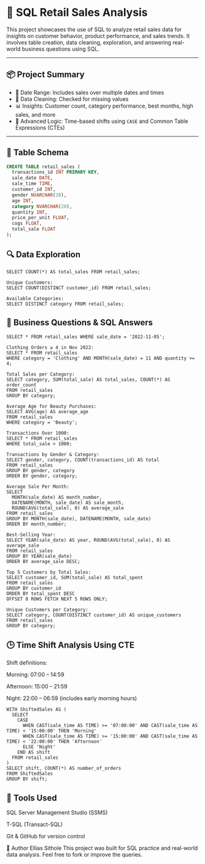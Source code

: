 # 🛒 SQL Retail Sales Analysis

This project showcases the use of SQL to analyze retail sales data for insights on customer behavior, product performance, and sales trends. It involves table creation, data cleaning, exploration, and answering real-world business questions using SQL.

---

## 📦 Project Summary

- 📅 Date Range: Includes sales over multiple dates and times
- 🧹 Data Cleaning: Checked for missing values
- 📊 Insights: Customer count, category performance, best months, high sales, and more
- 🧠 Advanced Logic: Time-based shifts using `CASE` and Common Table Expressions (CTEs)

---

## 🧱 Table Schema

```sql
CREATE TABLE retail_sales (
  transactions_id INT PRIMARY KEY,
  sale_date DATE,
  sale_time TIME,
  customer_id INT,
  gender NVARCHAR(20),
  age INT,
  category NVARCHAR(20),
  quantity INT,
  price_per_unit FLOAT,
  cogs FLOAT,
  total_sale FLOAT
);
```
## 🔍 Data Exploration

```Total Sales:
SELECT COUNT(*) AS total_sales FROM retail_sales;

Unique Customers:
SELECT COUNT(DISTINCT customer_id) FROM retail_sales;

Available Categories:
SELECT DISTINCT category FROM retail_sales;
```
## 💼 Business Questions & SQL Answers

```Sales on 2022-11-05:
SELECT * FROM retail_sales WHERE sale_date = '2022-11-05';

Clothing Orders ≥ 4 in Nov 2022:
SELECT * FROM retail_sales
WHERE category = 'Clothing' AND MONTH(sale_date) = 11 AND quantity >= 4;

Total Sales per Category:
SELECT category, SUM(total_sale) AS total_sales, COUNT(*) AS order_count
FROM retail_sales
GROUP BY category;

Average Age for Beauty Purchases:
SELECT AVG(age) AS average_age
FROM retail_sales
WHERE category = 'Beauty';

Transactions Over 1000:
SELECT * FROM retail_sales
WHERE total_sale > 1000;

Transactions by Gender & Category:
SELECT gender, category, COUNT(transactions_id) AS total
FROM retail_sales
GROUP BY gender, category
ORDER BY gender, category;

Average Sale Per Month:
SELECT 
  MONTH(sale_date) AS month_number,
  DATENAME(MONTH, sale_date) AS sale_month,
  ROUND(AVG(total_sale), 0) AS average_sale
FROM retail_sales
GROUP BY MONTH(sale_date), DATENAME(MONTH, sale_date)
ORDER BY month_number;

Best-Selling Year:
SELECT YEAR(sale_date) AS year, ROUND(AVG(total_sale), 0) AS average_sale
FROM retail_sales
GROUP BY YEAR(sale_date)
ORDER BY average_sale DESC;

Top 5 Customers by Total Sales:
SELECT customer_id, SUM(total_sale) AS total_spent
FROM retail_sales
GROUP BY customer_id
ORDER BY total_spent DESC
OFFSET 0 ROWS FETCH NEXT 5 ROWS ONLY;

Unique Customers per Category:
SELECT category, COUNT(DISTINCT customer_id) AS unique_customers
FROM retail_sales
GROUP BY category;
```
## 🕒 Time Shift Analysis Using CTE
Shift definitions:

Morning: 07:00 – 14:59

Afternoon: 15:00 – 21:59

Night: 22:00 – 06:59 (includes early morning hours)
```
WITH ShiftedSales AS (
  SELECT 
    CASE 
      WHEN CAST(sale_time AS TIME) >= '07:00:00' AND CAST(sale_time AS TIME) < '15:00:00' THEN 'Morning'
      WHEN CAST(sale_time AS TIME) >= '15:00:00' AND CAST(sale_time AS TIME) < '22:00:00' THEN 'Afternoon'
      ELSE 'Night'
    END AS shift
  FROM retail_sales
)
SELECT shift, COUNT(*) AS number_of_orders
FROM ShiftedSales
GROUP BY shift;
```
## 🧰 Tools Used
SQL Server Management Studio (SSMS)

T-SQL (Transact-SQL)

Git & GitHub for version control

👤  Author
Ellias Sithole
This project was built for SQL practice and real-world data analysis. Feel free to fork or improve the queries.



